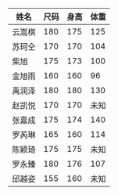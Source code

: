 | 姓名 | 尺码 | 身高 | 体重 |
|------|-----|-----|-----|
| 云嵩棋 | 180 | 175 | 125 |
| 苏珂仝 | 170 | 170 | 104 |
| 柴旭   | 175 | 173 | 100 |
| 金旭雨 | 160 | 160 | 96  |
| 禹润泽 | 180 | 180 | 130 |
| 赵凯悦 | 170 | 170 | 未知 |
| 张嘉成 | 175 | 174 | 140 |
| 罗芮琳 | 165 | 160 | 114 |
| 陈颖琦 | 175 | 175 | 未知 |
| 罗永臻 | 180 | 176 | 107 |
| 邱越姿 | 155 | 160 | 未知 |